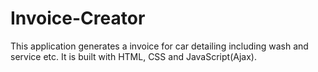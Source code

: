 # Invoice-Creator
This application generates a invoice for car detailing including wash and service etc.
It is built with HTML, CSS and JavaScript(Ajax). 